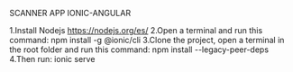 SCANNER APP IONIC-ANGULAR

  1.Install Nodejs https://nodejs.org/es/
  2.Open a terminal and run this command: npm install -g @ionic/cli
  3.Clone the project, open a terminal in the root folder and run this command: npm install --legacy-peer-deps
  4.Then run: ionic serve

